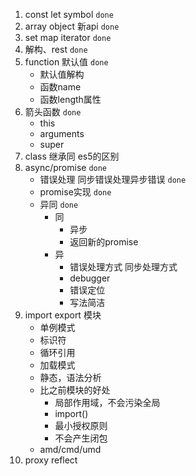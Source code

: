 1. const let symbol `done`
2. array object 新api `done`
3. set map iterator `done`
4. 解构、rest `done`
5. function 默认值 `done`
    - 默认值解构
    - 函数name
    - 函数length属性
6. 箭头函数 `done`
    - this 
    - arguments
    - super
7. class 继承同 es5的区别
8. async/promise `done`
    - 错误处理 同步错误处理异步错误 `done`
    - promise实现 `done`
    - 异同 `done`
        - 同
            - 异步
            - 返回新的promise
        - 异
            - 错误处理方式 同步处理方式 
            - debugger
            - 错误定位
            - 写法简洁
10. import export 模块
    - 单例模式
    - 标识符
    - 循环引用
    - 加载模式
    - 静态，语法分析
    - 比之前模块的好处
        - 局部作用域，不会污染全局
        - import()
        - 最小授权原则
        - 不会产生闭包
    - amd/cmd/umd
9. proxy reflect
